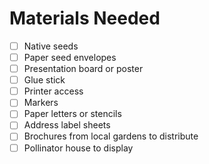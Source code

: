 # Materials Needed 

- [ ] Native seeds
- [ ] Paper seed envelopes 
- [ ] Presentation board or poster
- [ ] Glue stick
- [ ] Printer access 
- [ ] Markers 
- [ ] Paper letters or stencils 
- [ ] Address label sheets 
- [ ] Brochures from local gardens to distribute 
- [ ] Pollinator house to display
